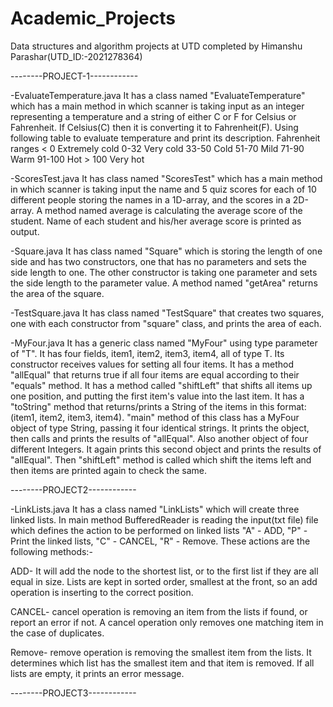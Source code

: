# Academic_Projects
Data structures and algorithm projects at UTD completed by Himanshu Parashar(UTD_ID:-2021278364)

--------PROJECT-1------------

-EvaluateTemperature.java
It has a class named "EvaluateTemperature" which has a main method in which scanner is taking input as an integer representing a temperature and a string of either C or F for Celsius or Fahrenheit. If Celsius(C) then it is converting it to Fahrenheit(F). Using following table to evaluate temperature and print its description.
    Fahrenheit ranges
     < 0   Extremely cold
    0-32   Very cold
    33-50  Cold
    51-70  Mild
    71-90  Warm
    91-100 Hot
    > 100  Very hot

-ScoresTest.java
It has class named "ScoresTest" which has a main method in which scanner is taking input the name and 5 quiz scores for each of 10 different people storing the names in a 1D-array, and the scores in a 2D-array. A method named average is calculating the average score of the student. Name of each student and his/her average score is printed as output.

-Square.java
It has class named "Square" which is storing the length of one side and has two constructors, one that has no parameters and sets the side length to one. The other constructor is taking one parameter and sets the side length to the parameter value. A method named "getArea" returns the area of the square.

-TestSquare.java
It has class named "TestSquare" that creates two squares, one with each constructor from "square" class, and prints the area of each.

-MyFour.java
It has a generic class named "MyFour" using type parameter of "T". It has four fields, item1, item2, item3, item4, all of type T. Its constructor receives values for setting all four items. It has a method "allEqual" that returns true if all four items are equal according to their "equals" method. It has a method called "shiftLeft" that shifts all items up one position, and putting the first item's value into the last item. It has a "toString" method that returns/prints a String of the items in this format: (item1, item2, item3, item4).
"main" method of this class has a MyFour object of type String, passing it four identical strings. It prints the object, then calls and prints the results of "allEqual". Also another object of four different Integers. It again prints this second object and prints the results of "allEqual".  Then "shiftLeft" method is called which shift the items left and then items are printed again to check the same.


--------PROJECT2------------

-LinkLists.java
It has a class named "LinkLists" which will create three linked lists. In main method BufferedReader is reading the input(txt file) file which defines the action to be performed on linked lists "A" - ADD, "P" - Print the linked lists, "C" - CANCEL, "R" - Remove. These actions are the following methods:-

ADD- It will add the node to the shortest list, or to the first list if they are all equal in size. Lists are kept in sorted order, smallest at the front, so an add operation is inserting to the correct position.

CANCEL- cancel operation is removing an item from the lists if found, or report an error if not. A cancel operation only removes one matching item in the case of duplicates.

Remove- remove operation is removing the smallest item from the lists. It determines which list has the smallest item and that item is removed. If all lists are empty, it prints an error message.


--------PROJECT3------------